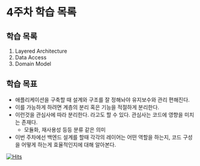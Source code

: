 # 4주차 학습 목록

## 학습 목록
1. Layered Architecture
2. Data Access
3. Domain Model


## 학습 목표
- 애플리케이션을 구축할 때 설계와 구조를 잘 정해놔야 유지보수와 관리 편해진다. 
- 이를 가능하게 하려면 계층의 분리 혹은 기능을 적절하게 분리한다.
- 이런것을 관심사에 따라 분리한다. 라고도 할 수 있다. 관심사는 코드에 영향을 미치는 존재다. 
    - 모듈화, 재사용성 등등 분류 같은 의미
- 이번 주차에선 백엔드 설계를 할때 각각의 레이어는 어떤 역할을 하는지, 코드 구성을 어떻게 하는게 효율적인지에 대해 알아본다. 



[![Hits](https://hits.sh/p-ej.gitbook.io/devroad-backend/megatera-backend/introduction.svg)](https://hits.sh/p-ej.gitbook.io/devroad-backend/megatera-backend/introduction/)